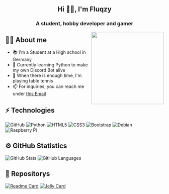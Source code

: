 <h2 align="center">Hi 👋🏻, I'm Fluqzy</h2>
<h3 align="center">A student, hobby developer and gamer</h3>
<img align='right' src="https://media.giphy.com/media/M9gbBd9nbDrOTu1Mqx/giphy.gif" width="230">

## 👨‍💻 About me
- 📚 I'm a Student at a High school in Germany
- 🌱 Currently learning Python to make my own Discord Bot alive
- 🏓 When there is enough time, I'm playing table tennis
- 📫 For inquiries, you can reach me under [this Email](mailto:tim@fluqzy.eu)

## ⚡ Technologies

![GitHub](https://img.shields.io/badge/-GitHub-0D1117?style=flat-square&logo=GitHub)
![Python](https://img.shields.io/badge/-Python-FFDA49?style=flat-square&logo=Python)
![HTML5](https://img.shields.io/badge/-HTML5-E34F26?style=flat-square&logo=html5&logoColor=white)
![CSS3](https://img.shields.io/badge/-CSS3-1572B6?style=flat-square&logo=css3)
![Bootstrap](https://img.shields.io/badge/-Bootstrap-563D7C?style=flat-square&logo=bootstrap)
![Debian](https://img.shields.io/badge/-Debian-010127?style=flat-square&logo=Debian)
![Raspberry Pi](https://img.shields.io/badge/-Raspberry%20Pi-C51A4A?style=flat-square&logo=Raspberry-Pi)

## ⚙️ GitHub Statistics
![GitHub Stats](https://github-readme-stats.vercel.app/api?username=Fluqzy&show_icons=true&theme=tokyonight)
![GitHub Languages](https://github-readme-stats.vercel.app/api/top-langs/?username=Fluqzy&layout=compact&show_icons=true&theme=tokyonight)

## 🌮 Repositorys
[![Readme Card](https://github-readme-stats.vercel.app/api/pin/?username=Fluqzy&theme=tokyonight&repo=Fluqzy)](https://github.com/Fluqzy/Fluqzy)
[![Jelly Card](https://github-readme-stats.vercel.app/api/pin/?username=Fluqzy&theme=tokyonight&repo=Jelly)](https://github.com/Fluqzy/Jelly)
